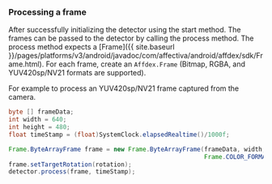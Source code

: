 ### Processing a frame
After successfully initializing the detector using the start method. The frames can be passed to the detector by calling the process method. The process method expects a [Frame]({{ site.baseurl }}/pages/platforms/v3/android/javadoc/com/affectiva/android/affdex/sdk/Frame.html). For each frame, create an ```Affdex.Frame``` (Bitmap, RGBA, and YUV420sp/NV21 formats are supported).

For example to process an YUV420sp/NV21 frame captured from the camera.

```java
byte [] frameData;
int width = 640;
int height = 480;
float timeStamp = (float)SystemClock.elapsedRealtime()/1000f;

Frame.ByteArrayFrame frame = new Frame.ByteArrayFrame(frameData, width, height,
                                                      Frame.COLOR_FORMAT.YUV_NV21);
frame.setTargetRotation(rotation);
detector.process(frame, timeStamp);  
```
